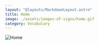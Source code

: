 ```yaml
---
layout: "@layouts/MarkdownLayout.astro"
title: Home
image: ./assets/images-of-signs/home.gif
category: Vocabulary
---
```


![Home](@signs/home.gif)

